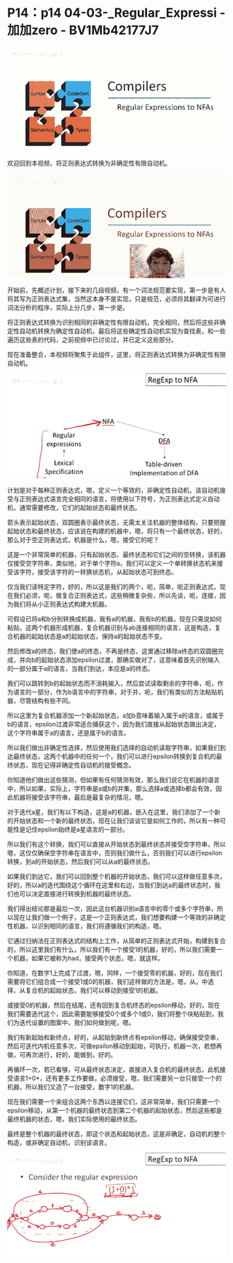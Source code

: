 # P14：p14 04-03-_Regular_Expressi - 加加zero - BV1Mb42177J7

![](img/ba67bc846eeb02eeb22f2de31f86fe20_0.png)

欢迎回到本视频，将正则表达式转换为非确定性有限自动机。

![](img/ba67bc846eeb02eeb22f2de31f86fe20_2.png)

开始前，先概述计划，接下来的几段视频，有一个词法规范要实现，第一步是有人将其写为正则表达式集，当然这本身不是实现，只是规范，必须将其翻译为可进行词法分析的程序，实际上分几步，第一步是。

将正则表达式转换为识别相同的非确定性有限自动机，完全相同，然后将这些非确定性自动机转换为确定性自动机，最后将这些确定性自动机实现为查找表，和一些遍历这些表的代码，之前视频中已讨论过，并已定义这些部分。

现在准备整合，本视频将聚焦于此组件，这里，将正则表达式转换为非确定性有限自动机。

![](img/ba67bc846eeb02eeb22f2de31f86fe20_4.png)

计划是对于每种正则表达式，嗯，定义一个等效的，非确定性自动机，该自动机接受与正则表达式语言完全相同的语言，将使用以下符号，为正则表达式定义自动机，通常需要修改，它们的起始状态和最终状态。

箭头表示起始状态，双圆圈表示最终状态，无需太关注机器的整体结构，只要把握起始状态和最终状态，应该说在构建的机器中，嗯，将只有一个最终状态，好的，那么对于空正则表达式，机器是什么，嗯，接受它的呢？

这是一个非常简单的机器，只有起始状态、最终状态和它们之间的空转换，该机器仅接受空字符串，类似地，对于单个字符a，我们可以定义一个单转换状态机来接受该字符，接受该字符的一转换状态机，从起始状态可到终态。

仅当我们读特定字符，好的，所以这是我们的两个，呃，简单，呃正则表达式，现在我们必须，呃，做复合正则表达式，这些稍微复杂些，所以先谈，呃，连接，因为我们将从小正则表达式构建大机器。

可假设已将a和b分别转换成机器，我有a的机器，我有b的机器，现在只需说如何粘贴，这两个机器形成机器，复合机器识别与ab连接相同的语言，这是构造，复合机器的起始状态是a的起始状态，保持a的起始状态不变。

然后修改a的终态，我们使a的终态，不再是终态，这里通过移除a终态的双圆圈完成，并向b的起始状态添加epsilon过渡，那确实做对了，这意味着首先识别输入的一部分属于a的语言，当我们到达，本应是a的终态。

我们可以跳转到b的起始状态而不消耗输入，然后尝试读取剩余的字符串，呃，作为语言的一部分，作为b语言中的字符串，对于并，呃，我们有类似的方法粘贴机器，尽管结构有些不同。

所以这里为复合机器添加一个新起始状态，a加b意味着输入属于a的语言，或属于b的语言，epsilon过渡非常适合捕获这个，因为我们直接从起始状态做出决定，这个字符串属于a的语言，还是属于b的语言。

所以我们做出非确定性选择，然后使用我们选择的自动机读取字符串，如果我们到达最终状态，这两个机器中的任何一个，我们可以进行epsilon转换到复合机的最终状态，现在记得非确定性自动机的接受概念。

你知道他们做出这些猜测，但如果有任何猜测有效，那么我们说它在机器的语言中，所以如果，实际上，字符串是a或b的并集，那么选择a或选择b都会有效，因此机器将接受该字符串，最后是最复杂的情况，嗯。

对于迭代a星，我们有以下构造，这是a的机器，嵌入在这里，我们添加了一个新的开始状态和一个新的最终状态，现在让我们谈谈它是如何工作的，所以有一种可能性是记住epsilon始终是a星语言的一部分。

所以我们有这个转换，我们可以直接从开始状态到最终状态并接受空字符串，所以嗯，这仅仅确保空字符串在语言中，否则我们做什么，否则我们可以进行epsilon转换，到a的开始状态，然后我们可以从a的最终状态。

如果我们到达它，我们可以回到整个机器的开始状态，我们可以这样做任意多次，好的，所以a的迭代围绕这个循环在这里和右边，当我们到达a的最终状态时，我们也可以决定直接进行转换到机器的最终状态。

我们得出结论那是最后一次，因此这台机器识别a语言中的零个或多个字符串，所以现在让我们做一个例子，这是一个正则表达式，我们想要构建一个等效的非确定性机器，以识别相同的语言，我们将遵循我们的构造，嗯。

它通过归纳法在正则表达式的结构上工作，从简单的正则表达式开始，构建到复合的，所以这里我们有什么，所以我们有一个接受1的机器，好的，所以我们需要一个机器，如果它被称为had，接受两个状态，嗯，就这样。

你知道，在数字1上完成了过渡，嗯，同样，一个接受零的机器，好的，现在我们需要将它们组合成一个接受1或0的机器，我们这样做的方法是，嗯，从。中选择，从复合机的起始状态，我们可以移动到接受1的机器。

或接受0的机器，然后在结尾，还有回到复合机终态的epsilon移动，好的，现在我们需要迭代这个，因此需要能够接受0个或多个1或0，我们将整个块粘贴到，我们为迭代设置的图案中，我们如何做到呢，嗯。

我们有新起始和新终点，好的，从起始到新终点有epsilon移动，确保接受空串，然后可迭代内机任意多次，可做epsilon移动到起始，可执行，机器一次，若想再做，可再次进行，好的，能做到，好的。

再循环一次，若已看够，可从最终状态决定，直接进入复合机的最终状态，此机接受语言1+0*，还有更多工作要做，必须接受，嗯，我们需要另一台只接受一个的机器，所以我们又造了一台接受，数字1的机器。

现在我们需要一个来组合这两个东西以连接它们，这非常简单，我们只需要一个epsilon移动，从第一个机器的最终状态到第二个机器的起始状态，然后这些都是最终机器的状态，嗯，我们实际使用的最终状态。

最终是整个机器的最终状态，即这个状态和起始状态，这是非确定，自动机的整个构造，或非确定自动机，识别该语言。



![](img/ba67bc846eeb02eeb22f2de31f86fe20_6.png)